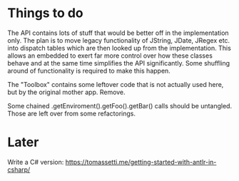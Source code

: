 # Things to do

The API contains lots of stuff that would be better off in the implementation only.
The plan is to move legacy functionality of JString, JDate, JRegex etc. into dispatch tables which are then
looked up from the implementation. This allows an embedded to exert far more control over how these classes
behave and at the same time simplifies the API significantly.
Some shuffling around of functionality is required to make this happen.

The "Toolbox" contains some leftover code that is not actually used here, but by the original mother app. Remove.

Some chained .getEnviroment().getFoo().getBar() calls should be untangled. Those are left over from some
refactorings.

# Later

Write a C# version: https://tomassetti.me/getting-started-with-antlr-in-csharp/
